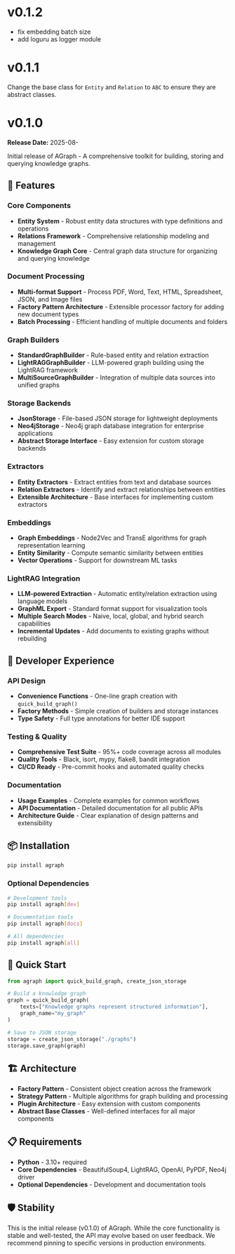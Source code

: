 # v0.1.2

- fix embedding batch size
- add loguru as logger module

# v0.1.1
Change the base class for `Entity` and `Relation` to `ABC` to ensure they are abstract classes.


# v0.1.0

**Release Date:** 2025-08-

Initial release of AGraph - A comprehensive toolkit for building, storing and querying knowledge graphs.

## 🌟 Features

### Core Components
- **Entity System** - Robust entity data structures with type definitions and operations
- **Relations Framework** - Comprehensive relationship modeling and management
- **Knowledge Graph Core** - Central graph data structure for organizing and querying knowledge

### Document Processing
- **Multi-format Support** - Process PDF, Word, Text, HTML, Spreadsheet, JSON, and Image files
- **Factory Pattern Architecture** - Extensible processor factory for adding new document types
- **Batch Processing** - Efficient handling of multiple documents and folders

### Graph Builders
- **StandardGraphBuilder** - Rule-based entity and relation extraction
- **LightRAGGraphBuilder** - LLM-powered graph building using the LightRAG framework
- **MultiSourceGraphBuilder** - Integration of multiple data sources into unified graphs

### Storage Backends
- **JsonStorage** - File-based JSON storage for lightweight deployments
- **Neo4jStorage** - Neo4j graph database integration for enterprise applications
- **Abstract Storage Interface** - Easy extension for custom storage backends

### Extractors
- **Entity Extractors** - Extract entities from text and database sources
- **Relation Extractors** - Identify and extract relationships between entities
- **Extensible Architecture** - Base interfaces for implementing custom extractors

### Embeddings
- **Graph Embeddings** - Node2Vec and TransE algorithms for graph representation learning
- **Entity Similarity** - Compute semantic similarity between entities
- **Vector Operations** - Support for downstream ML tasks

### LightRAG Integration
- **LLM-powered Extraction** - Automatic entity/relation extraction using language models
- **GraphML Export** - Standard format support for visualization tools
- **Multiple Search Modes** - Naive, local, global, and hybrid search capabilities
- **Incremental Updates** - Add documents to existing graphs without rebuilding

## 🔧 Developer Experience

### API Design
- **Convenience Functions** - One-line graph creation with `quick_build_graph()`
- **Factory Methods** - Simple creation of builders and storage instances
- **Type Safety** - Full type annotations for better IDE support

### Testing & Quality
- **Comprehensive Test Suite** - 95%+ code coverage across all modules
- **Quality Tools** - Black, isort, mypy, flake8, bandit integration
- **CI/CD Ready** - Pre-commit hooks and automated quality checks

### Documentation
- **Usage Examples** - Complete examples for common workflows
- **API Documentation** - Detailed documentation for all public APIs
- **Architecture Guide** - Clear explanation of design patterns and extensibility

## 📦 Installation

```bash
pip install agraph
```

### Optional Dependencies

```bash
# Development tools
pip install agraph[dev]

# Documentation tools
pip install agraph[docs]

# All dependencies
pip install agraph[all]
```

## 🚀 Quick Start

```python
from agraph import quick_build_graph, create_json_storage

# Build a knowledge graph
graph = quick_build_graph(
    texts=["Knowledge graphs represent structured information"],
    graph_name="my_graph"
)

# Save to JSON storage
storage = create_json_storage("./graphs")
storage.save_graph(graph)
```

## 🏗️ Architecture

- **Factory Pattern** - Consistent object creation across the framework
- **Strategy Pattern** - Multiple algorithms for graph building and processing
- **Plugin Architecture** - Easy extension with custom components
- **Abstract Base Classes** - Well-defined interfaces for all major components

## 📋 Requirements

- **Python** - 3.10+ required
- **Core Dependencies** - BeautifulSoup4, LightRAG, OpenAI, PyPDF, Neo4j driver
- **Optional Dependencies** - Development and documentation tools

## 🛡️ Stability

This is the initial release (v0.1.0) of AGraph. While the core functionality is stable and well-tested, the API may evolve based on user feedback. We recommend pinning to specific versions in production environments.
